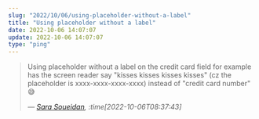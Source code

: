 ```yaml
---
slug: "2022/10/06/using-placeholder-without-a-label"
title: "Using placeholder without a label"
date: 2022-10-06 14:07:07
update: 2022-10-06 14:07:07
type: "ping"
---
```


> Using placeholder without a label on the credit card field for example has the screen reader say "kisses kisses kisses kisses" (cz the placeholder is xxxx-xxxx-xxxx-xxxx) instead of "credit card number" 😅
>
> <cite>&mdash; [Sara Soueidan](https://twitter.com/SaraSoueidan/status/1577941158491201537), :time[2022-10-06T08:37:43]</cite>
